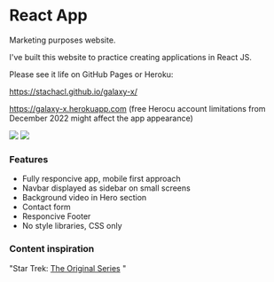 # React App

Marketing purposes website.

I've built this website to practice creating applications in React JS.

Please see it life on GitHub Pages or Heroku:

https://stachacl.github.io/galaxy-x/

https://galaxy-x.herokuapp.com (free Herocu account limitations from December 2022 might affect the app appearance)

<img src="https://ik.imagekit.io/stcl/github/Screen_Shot_galaxy-x_BVnTCwTQR.png?ik-sdk-version=javascript-1.4.3&updatedAt=1664511007687" >

<img src="https://ik.imagekit.io/stcl/github/Screen_Shot_galaxy-x_BVnTCwTQR.png?ik-sdk-version=javascript-1.4.3&updatedAt=1664511007687">

### Features

- Fully responcive app, mobile first approach
- Navbar displayed as sidebar on small screens
- Background video in Hero section
- Contact form
- Responcive Footer
- No style libraries, CSS only

### Content inspiration

"Star Trek: [The Original Series](https://en.wikipedia.org/wiki/Star_Trek:_The_Original_Series) "
